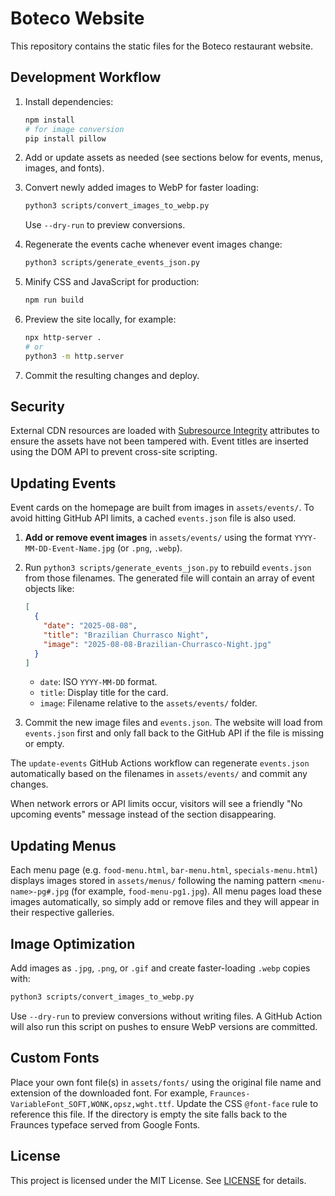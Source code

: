 # Boteco Website

This repository contains the static files for the Boteco restaurant website.

## Development Workflow

1. Install dependencies:

   ```bash
   npm install
   # for image conversion
   pip install pillow
   ```

2. Add or update assets as needed (see sections below for events, menus, images, and fonts).

3. Convert newly added images to WebP for faster loading:

   ```bash
   python3 scripts/convert_images_to_webp.py
   ```

   Use `--dry-run` to preview conversions.

4. Regenerate the events cache whenever event images change:

   ```bash
   python3 scripts/generate_events_json.py
   ```

5. Minify CSS and JavaScript for production:

   ```bash
   npm run build
   ```

6. Preview the site locally, for example:

   ```bash
   npx http-server .
   # or
   python3 -m http.server
   ```

7. Commit the resulting changes and deploy.

## Security

External CDN resources are loaded with [Subresource Integrity](https://developer.mozilla.org/en-US/docs/Web/Security/Subresource_Integrity) attributes to ensure the assets have not been tampered with. Event titles are inserted using the DOM API to prevent cross-site scripting.

## Updating Events

Event cards on the homepage are built from images in `assets/events/`.
To avoid hitting GitHub API limits, a cached `events.json` file is also used.

1. **Add or remove event images** in `assets/events/` using the format
   `YYYY-MM-DD-Event-Name.jpg` (or `.png`, `.webp`).
2. Run `python3 scripts/generate_events_json.py` to rebuild
   `events.json` from those filenames. The generated file will contain an
   array of event objects like:

   ```json
   [
     {
       "date": "2025-08-08",
       "title": "Brazilian Churrasco Night",
       "image": "2025-08-08-Brazilian-Churrasco-Night.jpg"
     }
   ]
   ```

   - `date`: ISO `YYYY-MM-DD` format.
   - `title`: Display title for the card.
   - `image`: Filename relative to the `assets/events/` folder.

3. Commit the new image files and `events.json`. The website will load
   from `events.json` first and only fall back to the GitHub API if the
   file is missing or empty.

The `update-events` GitHub Actions workflow can regenerate `events.json`
automatically based on the filenames in `assets/events/` and commit any
changes.

When network errors or API limits occur, visitors will see a friendly
"No upcoming events" message instead of the section disappearing.

## Updating Menus

Each menu page (e.g. `food-menu.html`, `bar-menu.html`, `specials-menu.html`)
displays images stored in `assets/menus/` following the naming pattern
`<menu-name>-pg#.jpg` (for example, `food-menu-pg1.jpg`). All menu pages load
these images automatically, so simply add or remove files and they will appear
in their respective galleries.

## Image Optimization

Add images as `.jpg`, `.png`, or `.gif` and create faster-loading `.webp` copies with:

```bash
python3 scripts/convert_images_to_webp.py
```

Use `--dry-run` to preview conversions without writing files. A GitHub Action
will also run this script on pushes to ensure WebP versions are committed.

## Custom Fonts

Place your own font file(s) in `assets/fonts/` using the original file
name and extension of the downloaded font. For example,
`Fraunces-VariableFont_SOFT,WONK,opsz,wght.ttf`. Update the CSS
`@font-face` rule to reference this file. If the directory is empty the
site falls back to the Fraunces typeface served from Google Fonts.

## License

This project is licensed under the MIT License. See [LICENSE](LICENSE) for details.
